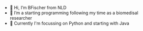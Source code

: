 - 👋 Hi, I’m BFischer from NLD
- 👀 I’m a starting programming following my time as a biomedisal researcher
- 🌱 Currently I'm focussing on Python and starting with Java 

<!---
BFischer-GH/BFischer-GH is a ✨ special ✨ repository because its `README.md` (this file) appears on your GitHub profile.
You can click the Preview link to take a look at your changes.
--->
